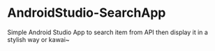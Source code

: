 # AndroidStudio-SearchApp
Simple Android Studio App to search item from API then display it in a stylish way or kawai~
